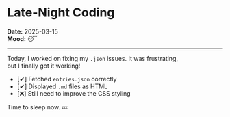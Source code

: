 # Late-Night Coding  

**Date:** 2025-03-15  
**Mood:** 😴  

---  

Today, I worked on fixing my `.json` issues. It was frustrating,  
but I finally got it working!  

- [✔] Fetched `entries.json` correctly  
- [✔] Displayed `.md` files as HTML  
- [❌] Still need to improve the CSS styling  

Time to sleep now. 💤
